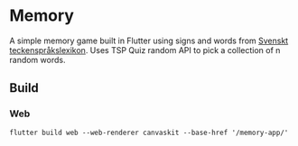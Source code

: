 # Memory

A simple memory game built in Flutter using signs and words from [Svenskt teckenspråkslexikon](https://teckensprakslexikon.su.se/). Uses TSP Quiz random API to pick a collection of n random words.

## Build

### Web

```
flutter build web --web-renderer canvaskit --base-href '/memory-app/'
```